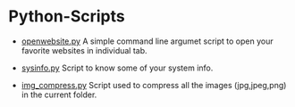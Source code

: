 # Python-Scripts

  * <p><a href="/openwebsite.py">openwebsite.py</a>  A simple command line argumet script to open your favorite websites in individual tab.</p>
  * <p><a href="/sysinfo.py">sysinfo.py</a>  Script to know some of your system info.</p>
  * <p><a href="/img_compress.py">img_compress.py</a>  Script used to compress all the images (jpg,jpeg,png) in the current folder.</p>
